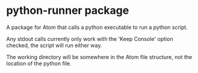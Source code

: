 # python-runner package

A package for Atom that calls a python executable to run a python script.

Any stdout calls currently only work with the 'Keep Console' option checked,
the script will run either way.

The working directory will be somewhere in the Atom file structure, not the location of the python file.
